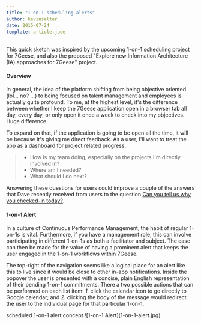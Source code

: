 ```yaml
---
title: "1-on-1 scheduling alerts"
author: kevinsalter
date: 2015-07-24
template: article.jade
---
```


This quick sketch was inspired by the upcoming 1-on-1 scheduling project for 7Geese, and also the proposed "Explore new Information Architecture (IA) approaches for 7Geese" project.

<span class="more"></span>

#### Overview

In general, the idea of the platform shifting from being objective oriented (lol... no? ...) to being focused on talent management and employees is actually quite profound.  To me, at the highest level, it's the difference between whether I keep the 7Geese application open in a browser tab all day, every day, or only open it once a week to check into my objectives.  Huge difference.

To expand on that, if the application is going to be open all the time, it will be because it's giving me direct feedback.  As a user, I'll want to treat the app as a dashboard for project related progress.

> - How is my team doing, especially on the projects I'm directly involved in?
> - Where am I needed?
> - What should I do next?

Answering these questions for users could improve a couple of the answers that Dave recently received from users to the question [Can you tell us why you checked-in today?](https://7geese.atlassian.net/wiki/pages/viewpage.action?pageId=12714000).

#### 1-on-1 Alert

In a culture of Continuous Performance Management, the habit of regular 1-on-1s is vital.  Furthermore, if you have a management role, this can involve participating in different 1-on-1s as both a facilitator and subject.  The case can then be made for the value of having a prominent alert that keeps the user engaged in the 1-on-1 workflows within 7Geese.

The top-right of the navigation seems like a logical place for an alert like this to live since it would be close to other in-app notifications.  Inside the popover the user is presented with a concise, plain English representation of their pending 1-on-1 commitments.  There a two possible actions that can be performed on each list item: _1._ click the calendar icon to go directly to Google calendar; and _2._ clicking the body of the message would redirect the user to the individual page for that particular 1-on-1.

<p class="article-end"></p>

<span class="annotation">
    scheduled 1-on-1 alert concept
</span>
![1-on-1 Alert](1-on-1-alert.jpg)
